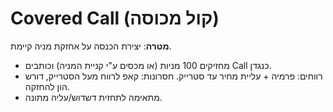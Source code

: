 # Covered Call (קול מכוסה)
**מטרה**: יצירת הכנסה על אחזקת מניה קיימת.
- מחזיקים 100 מניות (או מכסים ע"י קניית המניה) וכותבים Call כנגדן.
- רווחים: פרמיה + עליית מחיר עד סטרייק. חסרונות: קאפ לרווח מעל הסטרייק, דורש הון להחזקה.
- מתאימה לתחזית דשדוש/עליה מתונה.

